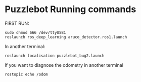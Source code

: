 # Puzzlebot Running commands

FIRST RUN:
```
sudo chmod 666 /dev/ttyUSB1
roslaunch ros_deep_learning aruco_detector.ros1.launch
```

In another terminal:

```
roslaunch localisation puzzlebot_bug2.launch
```

If you want to diagnose the odometry in another terminal

```
rostopic echo /odom
```

